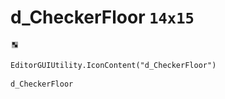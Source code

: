# d_CheckerFloor `14x15`
<img src="/img/d_CheckerFloor.png" width=14 height=15>

``` CSharp
EditorGUIUtility.IconContent("d_CheckerFloor")
```
```
d_CheckerFloor
```
